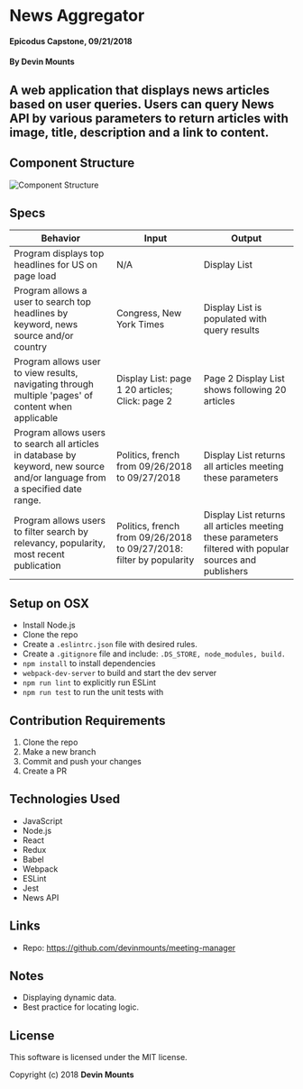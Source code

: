 # News Aggregator

#### Epicodus Capstone, 09/21/2018

#### By Devin Mounts

## A web application that displays news articles based on user queries. Users can query News API by various parameters to return articles with image, title, description and a link to content.  

## Component Structure
![Component Structure](./src/public/component-tree.png)

## Specs

| Behavior | Input | Output |
|----------|-------|--------|
| Program displays top headlines for US on page load | N/A| Display List |
| Program allows a user to search top headlines by keyword, news source and/or country | Congress, New York Times | Display List is populated with query results |
| Program allows user to view results, navigating through multiple 'pages' of content when applicable | Display List: page 1 20 articles; Click: page 2  | Page 2 Display List shows following 20 articles |
| Program allows users to search all articles in database by keyword, new source and/or language from a specified date range. | Politics, french from 09/26/2018 to 09/27/2018 | Display List returns all articles meeting these parameters |
| Program allows users to filter search by relevancy, popularity, most recent publication | Politics, french from 09/26/2018 to 09/27/2018: filter by popularity | Display List returns all articles meeting these parameters filtered with popular sources and publishers |


## Setup on OSX

* Install Node.js
* Clone the repo
* Create a `.eslintrc.json` file with desired rules.
* Create a `.gitignore` file and include: `.DS_STORE, node_modules, build.`
* `npm install` to install dependencies
* `webpack-dev-server` to build and start the dev server
* `npm run lint` to explicitly run ESLint
* `npm run test` to run the unit tests with

## Contribution Requirements

1. Clone the repo
1. Make a new branch
1. Commit and push your changes
1. Create a PR

## Technologies Used

* JavaScript
* Node.js
* React
* Redux
* Babel
* Webpack
* ESLint
* Jest
* News API

## Links

* Repo: https://github.com/devinmounts/meeting-manager

## Notes

* Displaying dynamic data.
* Best practice for locating logic.

## License

This software is licensed under the MIT license.

Copyright (c) 2018 **Devin Mounts**
